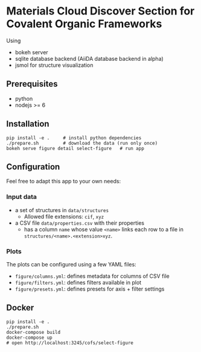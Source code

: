 # Materials Cloud Discover Section for Covalent Organic Frameworks

Using

 * bokeh server
 * sqlite database backend
   (AiiDA database backend in alpha)
 * jsmol for structure visualization

## Prerequisites

 * python
 * nodejs >= 6

## Installation

```
pip install -e .     # install python dependencies
./prepare.sh         # download the data (run only once)
bokeh serve figure detail select-figure   # run app
```

## Configuration

Feel free to adapt this app to your own needs:

### Input data
 * a set of structures in `data/structures`
   * Allowed file extensions: `cif`, `xyz`
 * a CSV file `data/properties.csv` with their properties
   * has a column `name` whose value `<name>` links each row to a file in `structures/<name>.<extension>xyz`.

### Plots

The plots can be configured using a few YAML files:
 * `figure/columns.yml`: defines metadata for columns of CSV file
 * `figure/filters.yml`: defines filters available in plot
 * `figure/presets.yml`: defines presets for axis + filter settings

## Docker

```
pip install -e .
./prepare.sh
docker-compose build
docker-compose up
# open http://localhost:3245/cofs/select-figure
```
